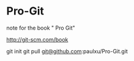 Pro-Git
=======

note for the book " Pro Git"

http://git-scm.com/book

git init
git pull git@github.com:paulxu/Pro-Git.git

